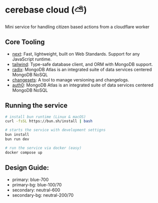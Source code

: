 # cerebase cloud (⛅)

Mini service for handling citizen based actions from a cloudflare worker

## Core Tooling

- [next](https://hono.dev/): Fast, lightweight, built on Web Standards. Support for any JavaScript runtime.
- [tailwind](https://www.prisma.io/): Type-safe database client, and ORM with MongoDB support.
- [radix](https://developers.cloudflare.com/d1/get-started/): MongoDB Atlas is an integrated suite of data services centered MongoDB NoSQL
- [changesets](https://pnpm.io/using-changesets): A tool to manage versioning and changelogs. 
- [auth0](https://developers.cloudflare.com/d1/get-started/): MongoDB Atlas is an integrated suite of data services centered MongoDB NoSQL

## Running the service

```bash
# install bun runtime (Linux & macOS)
curl -fsSL https://bun.sh/install | bash
```

```bash
# starts the service with development settigns
bun install
bun run dev
```

```bash
# run the service via docker (easy)
docker compose up
```

## Design Guide:

* primary: blue-700
* primary-bg: blue-100/70
* secondary: neutral-600 
* secondary-bg: neutral-200/70


